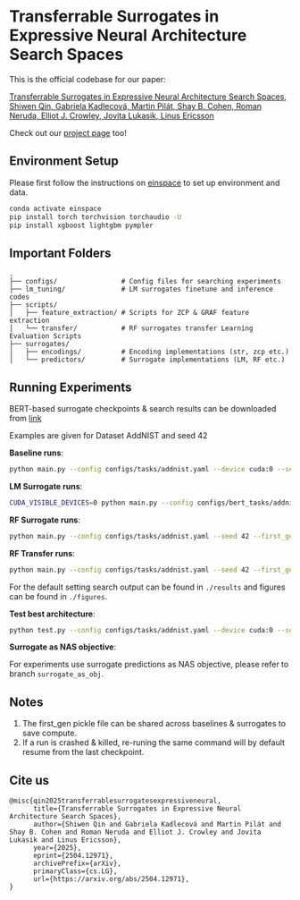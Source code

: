 # Transferrable Surrogates in Expressive Neural Architecture Search Spaces


This is the official codebase for our paper:

[Transferrable Surrogates in Expressive Neural Architecture Search Spaces, Shiwen Qin, Gabriela Kadlecová, Martin Pilát, Shay B. Cohen, Roman Neruda, Elliot J. Crowley, Jovita Lukasik, Linus Ericsson](https://arxiv.org/abs/2504.12971)

Check out our [project page](https://shiwenqin.github.io/TransferrableSurrogate/) too!

## Environment Setup

Please first follow the instructions on [einspace](https://github.com/linusericsson/einspace) to set up environment and data.

```bash
conda activate einspace
pip install torch torchvision torchaudio -U
pip install xgboost lightgbm pympler
```

## Important Folders

```
.
├── configs/                # Config files for searching experiments
├── lm_tuning/              # LM surrogates finetune and inference codes
├── scripts/
│   ├── feature_extraction/ # Scripts for ZCP & GRAF feature extraction
│   └── transfer/           # RF surrogates transfer Learning Evaluation Scripts
├── surrogates/
│   ├── encodings/          # Encoding implementations (str, zcp etc.)
│   └── predictors/         # Surrogate implementations (LM, RF etc.)
```

## Running Experiments

BERT-based surrogate checkpoints & search results can be downloaded from [link](https://figshare.com/s/7df3e41015b341f7326b?file=53351423) 

Examples are given for Dataset AddNIST and seed 42

**Baseline runs**:

```bash
python main.py --config configs/tasks/addnist.yaml --device cuda:0 --seed 42 --first_gen_path first_gen_addnist_42.pkl --surrogate_start_iter 100 
```

**LM Surrogate runs**:

```bash
CUDA_VISIBLE_DEVICES=0 python main.py --config configs/bert_tasks/addnist.yaml --device cuda:0 --seed 42 --first_gen_path first_gen_addnist_42.pkl --surrogate_start_iter 100 --model_ckp MODEL_CKP_PATH_HERE --model_device cuda:0 --refit_steps 100
```

**RF Surrogate runs**:

```bash
python main.py --config configs/tasks/addnist.yaml --seed 42 --first_gen_path first_gen_addnist_42.pkl --surrogate_start_iter 100 --surrogate rf --refit_steps 20 --fit_on_cached True
```

**RF Transfer runs**:

```bash
python main.py --config configs/tasks/addnist.yaml --seed 42 --first_gen_path first_gen_addnist_42.pkl --surrogate_start_iter 100 --surrogate tr_rf --refit_steps 20 --fit_on_cached True
```

For the default setting search output can be found in `./results` and figures can be found in `./figures`.

**Test best architecture**:

```bash
python test.py --config configs/tasks/addnist.yaml --device cuda:0 --seed 42 --result_path SEARCH_OUTPUT_PATH_HERE
```

**Surrogate as NAS objective**:

For experiments use surrogate predictions as NAS objective, please refer to branch `surrogate_as_obj`.

## Notes

1. The first_gen pickle file can be shared across baselines & surrogates to save compute.
2. If a run is crashed & killed, re-runing the same command will by default resume from the last checkpoint.

## Cite us

```
@misc{qin2025transferrablesurrogatesexpressiveneural,
      title={Transferrable Surrogates in Expressive Neural Architecture Search Spaces}, 
      author={Shiwen Qin and Gabriela Kadlecová and Martin Pilát and Shay B. Cohen and Roman Neruda and Elliot J. Crowley and Jovita Lukasik and Linus Ericsson},
      year={2025},
      eprint={2504.12971},
      archivePrefix={arXiv},
      primaryClass={cs.LG},
      url={https://arxiv.org/abs/2504.12971}, 
}
```